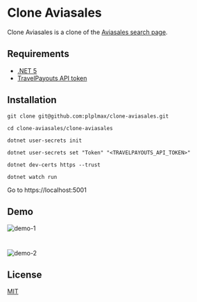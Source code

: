 # Clone Aviasales

Clone Aviasales is a clone of the [Aviasales search page](https://www.aviasales.ru/search).

## Requirements
- [.NET 5](https://dotnet.microsoft.com/en-us/download/dotnet/5.0)
- [TravelPayouts API token](https://support.travelpayouts.com/hc/ru/articles/203956163#chapter_0)

## Installation

```batch
git clone git@github.com:plplmax/clone-aviasales.git
```

```batch
cd clone-aviasales/clone-aviasales
```

```batch
dotnet user-secrets init
```

```batch
dotnet user-secrets set "Token" "<TRAVELPAYOUTS_API_TOKEN>"
```

```batch
dotnet dev-certs https --trust
```

```batch
dotnet watch run
```

Go to https://localhost:5001

## Demo

![demo-1](https://user-images.githubusercontent.com/50287455/147110801-757f3871-f05f-426c-bb36-58c06faf40d3.gif)
#
![demo-2](https://user-images.githubusercontent.com/50287455/147111427-cb6a3b58-4473-4765-be2c-5cd1a48e7f35.gif)

## License
[MIT](https://choosealicense.com/licenses/mit/)
